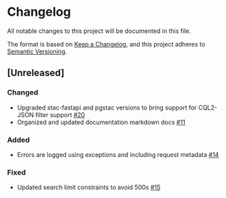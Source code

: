 # Changelog
All notable changes to this project will be documented in this file.

The format is based on [Keep a Changelog](https://keepachangelog.com/en/1.0.0/),
and this project adheres to [Semantic Versioning](https://semver.org/spec/v2.0.0.html).

## [Unreleased]
### Changed
- Upgraded stac-fastapi and pgstac versions to bring support for CQL2-JSON filter support [#20](https://github.com/microsoft/planetary-computer-apis/pull/20)
- Organized and updated documentation markdown docs [#11](https://github.com/microsoft/planetary-computer-apis/pull/11)

### Added
- Errors are logged using exceptions and including request metadata [#14](https://github.com/microsoft/planetary-computer-apis/pull/14)
### Fixed
- Updated search limit constraints to avoid 500s [#15](https://github.com/microsoft/planetary-computer-apis/pull/15)
